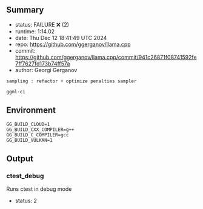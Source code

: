 ## Summary

- status:  FAILURE ❌ (2)
- runtime: 1:14.02
- date:    Thu Dec 12 18:41:49 UTC 2024
- repo:    https://github.com/ggerganov/llama.cpp
- commit:  https://github.com/ggerganov/llama.cpp/commit/941c26871f08741592fe7ff7627fd173b74ff57a
- author:  Georgi Gerganov
```
sampling : refactor + optimize penalties sampler

ggml-ci
```

## Environment

```
GG_BUILD_CLOUD=1
GG_BUILD_CXX_COMPILER=g++
GG_BUILD_C_COMPILER=gcc
GG_BUILD_VULKAN=1
```

## Output

### ctest_debug

Runs ctest in debug mode
- status: 2
```

```

